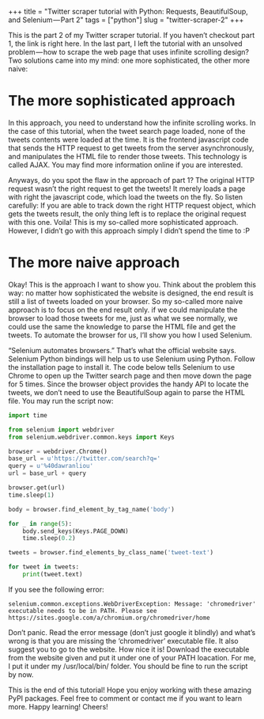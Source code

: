 +++
title = "Twitter scraper tutorial with Python: Requests, BeautifulSoup, and Selenium — Part 2"
tags = ["python"]
slug = "twitter-scraper-2"
+++

This is the part 2 of my Twitter scraper tutorial. If you haven’t checkout part 
1, the link is right here. In the last part, I left the tutorial with an unsolved
problem — how to scrape the web page that uses infinite scrolling design? Two 
solutions came into my mind: one more sophisticated, the other more naive:

<!-- more -->

# The more sophisticated approach

In this approach, you need to understand how the infinite scrolling works. In 
the case of this tutorial, when the tweet search page loaded, none of the tweets
contents were loaded at the time. It is the frontend javascript code that sends 
the HTTP request to get tweets from the server asynchronously, and manipulates 
the HTML file to render those tweets. This technology is called AJAX. You may 
find more information online if you are interested.

Anyways, do you spot the flaw in the approach of part 1? The original HTTP 
request wasn’t the right request to get the tweets! It merely loads a page with 
right the javascript code, which load the tweets on the fly. So listen carefully:
If you are able to track down the right HTTP request object, which gets the 
tweets result, the only thing left is to replace the original request with this 
one. Voila! This is my so-called more sophisticated approach. However, I didn’t 
go with this approach simply I didn’t spend the time to :P

# The more naive approach

Okay! This is the approach I want to show you. Think about the problem this way:
no matter how sophisticated the website is designed, the end result is still a 
list of tweets loaded on your browser. So my so-called more naive approach is to
focus on the end result only. if we could manipulate the browser to load those 
tweets for me, just as what we see normally, we could use the same the knowledge
to parse the HTML file and get the tweets. To automate the browser for us, I’ll 
show you how I used Selenium.

“Selenium automates browsers.” That’s what the official website says. Selenium 
Python bindings will help us to use Selenium using Python. Follow the 
installation page to install it. The code below tells Selenium to use Chrome to 
open up the Twitter search page and then move down the page for 5 times. Since 
the browser object provides the handy API to locate the tweets, we don’t need to
use the BeautifulSoup again to parse the HTML file. You may run the script now:

```python
import time

from selenium import webdriver
from selenium.webdriver.common.keys import Keys

browser = webdriver.Chrome()
base_url = u'https://twitter.com/search?q='
query = u'%40dawranliou'
url = base_url + query

browser.get(url)
time.sleep(1)

body = browser.find_element_by_tag_name('body')

for _ in range(5):
    body.send_keys(Keys.PAGE_DOWN)
    time.sleep(0.2)

tweets = browser.find_elements_by_class_name('tweet-text')

for tweet in tweets:
    print(tweet.text)
```

If you see the following error:

`selenium.common.exceptions.WebDriverException: Message: 'chromedriver'
executable needs to be in PATH. Please see
https://sites.google.com/a/chromium.org/chromedriver/home`

Don’t panic. Read the error message (don’t just google it blindly) and what’s 
wrong is that you are missing the ‘chromedriver’ executable file. It also 
suggest you to go to the website. How nice it is! Download the executable from 
the website given and put it under one of your PATH loacation. For me, I put it 
under my /usr/local/bin/ folder. You should be fine to run the script by now.

This is the end of this tutorial! Hope you enjoy working with these amazing PyPI
packages. Feel free to comment or contact me if you want to learn more. Happy 
learning! Cheers!
